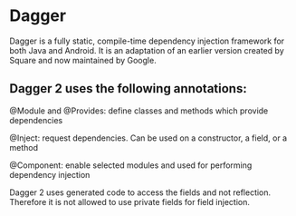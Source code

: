 # Dagger

Dagger is a fully static, compile-time dependency injection framework for both Java and Android.
It is an adaptation of an earlier version created by Square and now maintained by Google.

## Dagger 2 uses the following annotations:

@Module and @Provides: define classes and methods which provide dependencies

@Inject: request dependencies. Can be used on a constructor, a field, or a method

@Component: enable selected modules and used for performing dependency injection

Dagger 2 uses generated code to access the fields and not reflection. Therefore it is not allowed to use
private fields for field injection.




